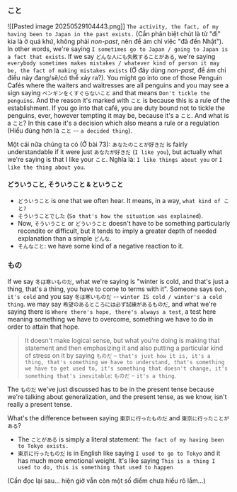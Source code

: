 ### こと
![[Pasted image 20250529104443.png]]
`The activity, the fact, of my having been to Japan in the past exists.` (Cần phân biệt chút là từ "đi" kia là ở quá khứ, không phải *non-past*, nên để ám chỉ việc "đã đến Nhật").
In other words, we're saying `I sometimes go to Japan / going to Japan is a fact that exists`. If we say `どんな人にも失敗することがある`, we're saying `everybody sometimes makes mistakes / whatever kind of person it may be, the fact of making mistakes exists` (Ở đây dùng *non-past*, để ám chỉ điều này đang/sẽ/có thể xảy ra?).
You might go into one of those Penguin Cafés where the waiters and waitresses are all penguins and you may see a sign saying `ペンギンをくすぐらないこと` and that means `Don't tickle the penguins`. And the reason it's marked with `こと` is because this is a rule of the establishment. If you go into that café, you are duty bound not to tickle the penguins, ever, however tempting it may be, because it's a `こと`.
And what is a `こと`? In this case it's a decision which also means a rule or a regulation (Hiểu đúng hơn là `こと` -- `a decided thing`).

Một cái nữa chúng ta có (Ở bài 73): `あなたのことが好きだ` is fairly understandable if it were just `あなたが好きだ` (`I like you`), but actually what we're saying is that I like your `こと`. Nghĩa là:  `I like things about you` or `I like the thing about you`.

#### どういうこと, そういうこと & ということ
- `どういうこと` is one that we often hear. It means, in a way, `what kind of こと?`
- `そういうことでした` (`So that's how the situation was explained`).
- Now, `そういうこと` or `どういうこと` doesn't have to be something particularly recondite or difficult, but it tends to imply a greater depth of needed explanation than a simple `どんな`.
- `そんなこと`: we have some kind of a negative reaction to it.
### もの
If we say `冬は寒いものだ`, what we're saying is "winter is cold, and that's just a thing, that's a thing, you have to come to terms with it". Someone says `Ooh, it's cold` and you say `冬は寒いものだ` -- `winter IS cold / winter's a cold thing`.
we may say `希望のあるところには必ず試練があるものだ`, and what we're saying there is `Where there's hope, there's always a test`, a test here meaning something we have to overcome, something we have to do in order to attain that hope.
> It doesn't make logical sense, but what you're doing is making that statement and then emphasizing it and also putting a particular kind of stress on it by saying `ものだ` – `that's just how it is, it's a thing, that's something we have to understand, that's something we have to get used to, it's something that doesn't change, it's something that's inevitable`: `ものだ` – `it's a thing`.

The `ものだ` we've just discussed has to be in the present tense because we're talking about generalization, and the present tense, as we know, isn't really a present tense.

What's the difference between saying `東京に行ったものだ` and `東京に行ったことがある`?

- The `ことがある` is simply a literal statement: `The fact of my having been to Tokyo exists.`
- `東京に行ったものだ` is in English like saying `I used to go to Tokyo` and it has much more emotional weight. It's like saying `This is a thing I used to do, this is something that used to happen`

(Cần đọc lại sau... hiện giờ vẫn còn một số điểm chưa hiểu rõ lắm...)